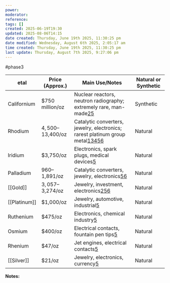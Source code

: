 ```yaml
---
power: 
moderator: 
reference: 
tags: []
created: 2025-06-19T19:30
updated: 2025-08-06T14:15
date created: Thursday, June 19th 2025, 11:30:25 pm
date modified: Wednesday, August 6th 2025, 2:05:17 am
time created: Thursday, June 19th 2025, 11:30:25 pm
last update: Thursday, August 7th 2025, 9:27:06 pm
---
```

#phase3 


| etal         | Price (Approx.)   | Main Use/Notes                                                                                                                                                                                                                                                                                                                                                                                                                    | Natural or Synthetic |
| ------------ | ----------------- | --------------------------------------------------------------------------------------------------------------------------------------------------------------------------------------------------------------------------------------------------------------------------------------------------------------------------------------------------------------------------------------------------------------------------------- | -------------------- |
| Californium  | $750 million/oz   | Nuclear reactors, neutron radiography; extremely rare, man-made[2](https://www.boldpreciousmetals.com/blogs/most-expensive-metal)[5](https://www.bullionbypost.com/index/market-commentary/most-expensive-metal/)                                                                                                                                                                                                                 | Synthetic            |
| Rhodium      | $4,500–$13,400/oz | Catalytic converters, jewelry, electronics; rarest platinum group metal[1](https://www.straitsfinancial.com/insights/top-precious-metals-investment-in-2025)[3](https://yourstory.com/2025/04/metal-precious-gold)[4](https://fxssi.com/top-most-expensive-metals-in-the-world)[5](https://www.bullionbypost.com/index/market-commentary/most-expensive-metal/)[6](https://westminstermint.com/blogs/guides/most-expensive-metal) | Natural              |
| Iridium      | $3,750/oz         | Electronics, spark plugs, medical devices[5](https://www.bullionbypost.com/index/market-commentary/most-expensive-metal/)                                                                                                                                                                                                                                                                                                         | Natural              |
| Palladium    | $960–$1,891/oz    | Catalytic converters, jewelry, electronics[5](https://www.bullionbypost.com/index/market-commentary/most-expensive-metal/)[6](https://westminstermint.com/blogs/guides/most-expensive-metal)                                                                                                                                                                                                                                      | Natural              |
| [[Gold]]     | $3,057–$3,274/oz  | Jewelry, investment, electronics[2](https://www.boldpreciousmetals.com/blogs/most-expensive-metal)[5](https://www.bullionbypost.com/index/market-commentary/most-expensive-metal/)[6](https://westminstermint.com/blogs/guides/most-expensive-metal)                                                                                                                                                                              | Natural              |
| [[Platinum]] | $1,000/oz         | Jewelry, automotive, industrial[5](https://www.bullionbypost.com/index/market-commentary/most-expensive-metal/)                                                                                                                                                                                                                                                                                                                   | Natural              |
| Ruthenium    | $475/oz           | Electronics, chemical industry[5](https://www.bullionbypost.com/index/market-commentary/most-expensive-metal/)                                                                                                                                                                                                                                                                                                                    | Natural              |
| Osmium       | $400/oz           | Electrical contacts, fountain pen tips[5](https://www.bullionbypost.com/index/market-commentary/most-expensive-metal/)                                                                                                                                                                                                                                                                                                            | Natural              |
| Rhenium      | $47/oz            | Jet engines, electrical contacts[5](https://www.bullionbypost.com/index/market-commentary/most-expensive-metal/)                                                                                                                                                                                                                                                                                                                  | Natural              |
| [[Silver]]   | $21/oz            | Jewelry, electronics, currency[5](https://www.bullionbypost.com/index/market-commentary/most-expensive-metal/)                                                                                                                                                                                                                                                                                                                    | Natural              |

**Notes:**